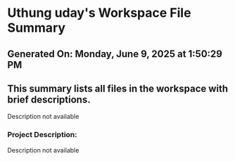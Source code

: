 # Uthung uday's Workspace File Summary
## Generated On: Monday, June 9, 2025 at 1:50:29 PM
This summary lists all files in the workspace with brief descriptions.
---
Description not available 
### Project Description:
 Description not available
